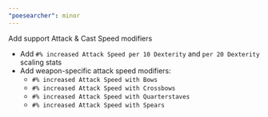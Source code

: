 ```yaml
---
"poesearcher": minor
---
```


Add support Attack & Cast Speed modifiers

- Add `#% increased Attack Speed per 10 Dexterity` and `per 20 Dexterity` scaling stats
- Add weapon-specific attack speed modifiers:
  - `#% increased Attack Speed with Bows`
  - `#% increased Attack Speed with Crossbows`
  - `#% increased Attack Speed with Quarterstaves`
  - `#% increased Attack Speed with Spears`